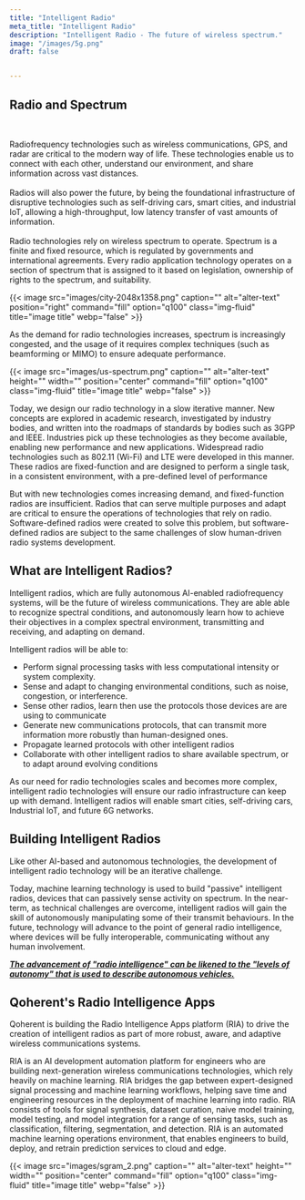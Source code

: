 ```yaml
---
title: "Intelligent Radio"
meta_title: "Intelligent Radio"
description: "Intelligent Radio - The future of wireless spectrum."
image: "/images/5g.png"
draft: false


---
```


## Radio and Spectrum

<div class="container-ir">

<p class = "content-ir">
<br/>
Radiofrequency technologies such as wireless communications, GPS, and radar are critical to the modern way of life. These technologies enable us to connect with each other, understand our environment, and share information across vast distances. <br/><br/>
Radios will also power the future, by being the foundational infrastructure of disruptive technologies such as self-driving cars, smart cities, and industrial IoT, allowing a high-throughput, low latency transfer of vast amounts of information.
<br/><br/>
Radio technologies rely on wireless spectrum to operate. Spectrum is a finite and fixed resource, which is regulated by governments and international agreements. Every radio application technology operates on a section of spectrum that is assigned to it based on legislation, ownership of rights to the spectrum, and suitability.
</p>


<div class="image-container-ir">
{{< image src="images/city-2048x1358.png" caption="" alt="alter-text" position="right" command="fill" option="q100" class="img-fluid" title="image title" webp="false" >}}
</div>
</div>

<style>
    .container-ir {
    display: flex;
    flex-wrap: wrap;
    }

    .content-ir {
    width: 100%;
    }

    .image-container-ir {
    width: 100%;
    }

    @media (min-width: 1025px) {
    .content-ir {
        width: 45%;
    }

    .image-container-ir {
        width: 55%;
    }

    @media (min-width: 1300px) {
        .content-ir {
        width: 45%;
        }

        .image-container-ir {
        width: 50%;
        }
    }
    }
</style>

As the demand for radio technologies increases, spectrum is increasingly congested, and the usage of it requires complex techniques (such as beamforming or MIMO) to ensure adequate performance.

{{< image src="images/us-spectrum.png" caption="" alt="alter-text" height="" width="" position="center" command="fill" option="q100" class="img-fluid" title="image title"  webp="false" >}}

Today, we design our radio technology in a slow iterative manner. New concepts are explored in academic research, investigated by industry bodies, and written into the roadmaps of standards by bodies such as 3GPP and IEEE. Industries pick up these technologies as they become available, enabling new performance and new applications. Widespread radio technologies such as 802.11 (Wi-Fi) and LTE were developed in this manner. These radios are fixed-function and are designed to perform a single task, in a consistent environment, with a pre-defined level of performance

But with new technologies comes increasing demand, and fixed-function radios are insufficient. Radios that can serve multiple purposes and adapt are critical to ensure the operations of technologies that rely on radio. Software-defined radios were created to solve this problem, but software-defined radios are subject to the same challenges of slow human-driven radio systems development.

## What are Intelligent Radios?

Intelligent radios, which are fully autonomous AI-enabled radiofrequency systems, will be the future of wireless communications. They are able able to recognize spectral conditions, and autonomously learn how to achieve their objectives in a complex spectral environment, transmitting and receiving, and adapting on demand.

Intelligent radios will be able to:

- Perform signal processing tasks with less computational intensity or system complexity.
- Sense and adapt to changing environmental conditions, such as noise, congestion, or interference.
- Sense other radios, learn then use the protocols those devices are are using to communicate
- Generate new communications protocols, that can transmit more information more robustly than human-designed ones.
- Propagate learned protocols with other intelligent radios
- Collaborate with other intelligent radios to share available spectrum, or to adapt around evolving conditions

As our need for radio technologies scales and becomes more complex, intelligent radio technologies will ensure our radio infrastructure can keep up with demand. Intelligent radios will enable smart cities, self-driving cars, Industrial IoT, and future 6G networks.

## Building Intelligent Radios 

Like other AI-based and autonomous technologies, the development of intelligent radio technology will be an iterative challenge.

Today, machine learning technology is used to build "passive" intelligent radios, devices that can passively sense activity on spectrum. In the near-term, as technical challenges are overcome, intelligent radios will gain the skill of autonomously manipulating some of their transmit behaviours. In the future, technology will advance to the point of general radio intelligence, where devices will be fully interoperable, communicating without any human involvement.

**_[The advancement of "radio intelligence" can be likened to the "levels of autonomy" that is used to describe autonomous vehicles.](/blog/2108-5-levels-of-intelligent-radio/)_**

## Qoherent's Radio Intelligence Apps

Qoherent is building the Radio Intelligence Apps platform (RIA) to drive the creation of intelligent radios as part of more robust, aware, and adaptive wireless communications systems.

RIA is an AI development automation platform for engineers who are building next-generation wireless communications technologies, which rely heavily on machine learning. RIA bridges the gap between expert-designed signal processing and machine learning workflows, helping save time and engineering resources in the deployment of machine learning into radio. RIA consists of tools for signal synthesis, dataset curation, naive model training, model testing, and model integration for a range of sensing tasks, such as classification, filtering, segmentation, and detection. RIA is an automated machine learning operations environment, that enables engineers to build, deploy, and retrain prediction services to cloud and edge.

{{< image src="images/sgram_2.png" caption="" alt="alter-text" height="" width="" position="center" command="fill" option="q100" class="img-fluid" title="image title"  webp="false" >}}